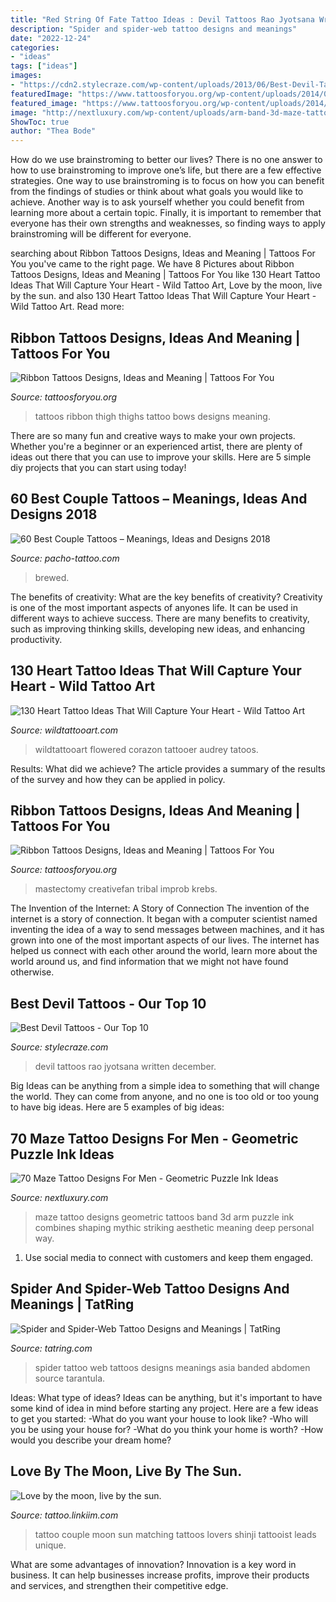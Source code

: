 ```yaml
---
title: "Red String Of Fate Tattoo Ideas : Devil Tattoos Rao Jyotsana Written December"
description: "Spider and spider-web tattoo designs and meanings"
date: "2022-12-24"
categories:
- "ideas"
tags: ["ideas"]
images:
- "https://cdn2.stylecraze.com/wp-content/uploads/2013/06/Best-Devil-Tattoos.jpg"
featuredImage: "https://www.tattoosforyou.org/wp-content/uploads/2014/02/Ribbon-Tattoos-for-Guys.jpg"
featured_image: "https://www.tattoosforyou.org/wp-content/uploads/2014/02/Ribbon-Tattoos-for-Guys.jpg"
image: "http://nextluxury.com/wp-content/uploads/arm-band-3d-maze-tattoo-designs-for-males.jpg"
ShowToc: true
author: "Thea Bode"
---
```



How do we use brainstroming to better our lives?
There is no one answer to how to use brainstroming to improve one’s life, but there are a few effective strategies. One way to use brainstroming is to focus on how you can benefit from the findings of studies or think about what goals you would like to achieve. Another way is to ask yourself whether you could benefit from learning more about a certain topic. Finally, it is important to remember that everyone has their own strengths and weaknesses, so finding ways to apply brainstroming will be different for everyone.

	

		
searching about Ribbon Tattoos Designs, Ideas and Meaning | Tattoos For You you've came to the right page. We have 8 Pictures about Ribbon Tattoos Designs, Ideas and Meaning | Tattoos For You like 130 Heart Tattoo Ideas That Will Capture Your Heart - Wild Tattoo Art, Love by the moon, live by the sun. and also 130 Heart Tattoo Ideas That Will Capture Your Heart - Wild Tattoo Art. Read more:
		
    
## Ribbon Tattoos Designs, Ideas And Meaning | Tattoos For You

<img loading=lazy src="https://www.tattoosforyou.org/wp-content/uploads/2014/02/Ribbon-Tattoos-on-Back-of-Thighs.jpg" onerror="this.onerror=null;this.src='https://tse1.mm.bing.net/th?id=OIP.MDaERWPDI2zCmyGjiwNl6gHaIq&amp;pid=15.1';" alt="Ribbon Tattoos Designs, Ideas and Meaning | Tattoos For You">

_Source: tattoosforyou.org_

>tattoos ribbon thigh thighs tattoo bows designs meaning. 

	

There are so many fun and creative ways to make your own projects. Whether you're a beginner or an experienced artist, there are plenty of ideas out there that you can use to improve your skills. Here are 5 simple diy projects that you can start using today!

    
## 60 Best Couple Tattoos – Meanings, Ideas And Designs 2018

<img loading=lazy src="https://www.pacho-tattoo.com/images/2016/02/couple-tattoos-06.jpg?x15119" onerror="this.onerror=null;this.src='https://tse4.mm.bing.net/th?id=OIP.qrZyHZ36qtAOGk-lLAEXPAHaHa&amp;pid=15.1';" alt="60 Best Couple Tattoos – Meanings, Ideas and Designs 2018">

_Source: pacho-tattoo.com_

>brewed. 

	

The benefits of creativity: What are the key benefits of creativity?
Creativity is one of the most important aspects of anyones life. It can be used in different ways to achieve success. There are many benefits to creativity, such as improving thinking skills, developing new ideas, and enhancing productivity.

    
## 130 Heart Tattoo Ideas That Will Capture Your Heart - Wild Tattoo Art

<img loading=lazy src="https://www.wildtattooart.com/wp-content/uploads/2020/06/Flowered-Heart-Tattoo.jpg" onerror="this.onerror=null;this.src='https://tse2.mm.bing.net/th?id=OIP._oQ5Iy3SjsYcUm1euFrBVgHaJ6&amp;pid=15.1';" alt="130 Heart Tattoo Ideas That Will Capture Your Heart - Wild Tattoo Art">

_Source: wildtattooart.com_

>wildtattooart flowered corazon tattooer audrey tatoos. 

	

Results: What did we achieve?
The article provides a summary of the results of the survey and how they can be applied in policy.

    
## Ribbon Tattoos Designs, Ideas And Meaning | Tattoos For You

<img loading=lazy src="https://www.tattoosforyou.org/wp-content/uploads/2014/02/Ribbon-Tattoos-for-Guys.jpg" onerror="this.onerror=null;this.src='https://tse4.mm.bing.net/th?id=OIP.5L5RJdVO-a7DWClsa-OmSQHaJ4&amp;pid=15.1';" alt="Ribbon Tattoos Designs, Ideas and Meaning | Tattoos For You">

_Source: tattoosforyou.org_

>mastectomy creativefan tribal improb krebs. 

	

The Invention of the Internet: A Story of Connection
The invention of the internet is a story of connection. It began with a computer scientist named inventing the idea of a way to send messages between machines, and it has grown into one of the most important aspects of our lives. The internet has helped us connect with each other around the world, learn more about the world around us, and find information that we might not have found otherwise.

    
## Best Devil Tattoos - Our Top 10

<img loading=lazy src="https://cdn2.stylecraze.com/wp-content/uploads/2013/06/Best-Devil-Tattoos.jpg" onerror="this.onerror=null;this.src='https://tse4.mm.bing.net/th?id=OIP.1Uebwa31X-0IH8iNEIUjPAHaIV&amp;pid=15.1';" alt="Best Devil Tattoos - Our Top 10">

_Source: stylecraze.com_

>devil tattoos rao jyotsana written december. 

	

Big Ideas can be anything from a simple idea to something that will change the world. They can come from anyone, and no one is too old or too young to have big ideas. Here are 5 examples of big ideas: 

    
## 70 Maze Tattoo Designs For Men - Geometric Puzzle Ink Ideas

<img loading=lazy src="http://nextluxury.com/wp-content/uploads/arm-band-3d-maze-tattoo-designs-for-males.jpg" onerror="this.onerror=null;this.src='https://tse4.mm.bing.net/th?id=OIP.xJThxGa6nJtNmSLNEjLcHQHaHa&amp;pid=15.1';" alt="70 Maze Tattoo Designs For Men - Geometric Puzzle Ink Ideas">

_Source: nextluxury.com_

>maze tattoo designs geometric tattoos band 3d arm puzzle ink combines shaping mythic striking aesthetic meaning deep personal way. 

	

1. Use social media to connect with customers and keep them engaged.

    
## Spider And Spider-Web Tattoo Designs And Meanings | TatRing

<img loading=lazy src="https://usercontent2.hubstatic.com/6133585.jpg" onerror="this.onerror=null;this.src='https://tse3.mm.bing.net/th?id=OIP.Fu4SP2v5G2vIQNyQ9y0yDwHaJD&amp;pid=15.1';" alt="Spider and Spider-Web Tattoo Designs and Meanings | TatRing">

_Source: tatring.com_

>spider tattoo web tattoos designs meanings asia banded abdomen source tarantula. 

	

Ideas: What type of ideas?
Ideas can be anything, but it's important to have some kind of idea in mind before starting any project. Here are a few ideas to get you started: 
-What do you want your house to look like? 
-Who will you be using your house for? 
-What do you think your home is worth? 
-How would you describe your dream home?

    
## Love By The Moon, Live By The Sun.

<img loading=lazy src="https://www.brasslook.com/wp-content/uploads/2019/07/Love-by-the-moon-live-by-the-sun..jpg" onerror="this.onerror=null;this.src='https://tse4.mm.bing.net/th?id=OIP.dv95LJ1g_A6rf2K1KxeSngHaHa&amp;pid=15.1';" alt="Love by the moon, live by the sun.">

_Source: tattoo.linkiim.com_

>tattoo couple moon sun matching tattoos lovers shinji tattooist leads unique. 

	

What are some advantages of innovation?
Innovation is a key word in business. It can help businesses increase profits, improve their products and services, and strengthen their competitive edge.

